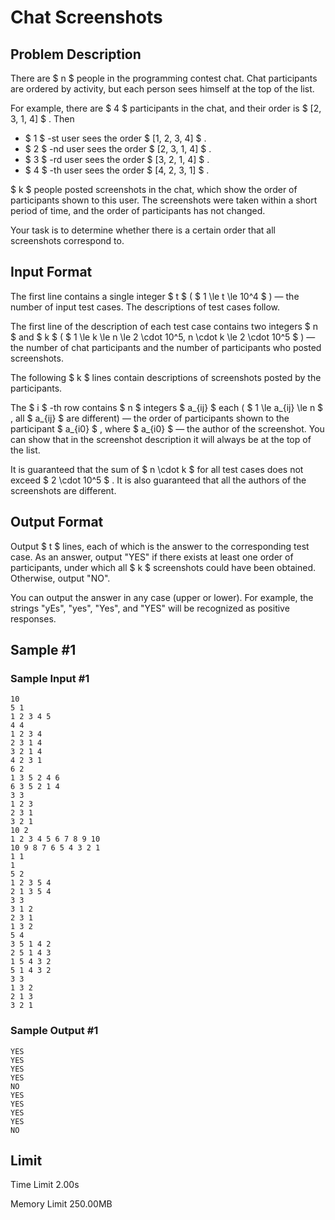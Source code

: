 # Chat Screenshots

## Problem Description

There are $ n $ people in the programming contest chat. Chat participants are ordered by activity, but each person sees himself at the top of the list.

For example, there are $ 4 $ participants in the chat, and their order is $ [2, 3, 1, 4] $ . Then

- $ 1 $ -st user sees the order $ [1, 2, 3, 4] $ .
- $ 2 $ -nd user sees the order $ [2, 3, 1, 4] $ .
- $ 3 $ -rd user sees the order $ [3, 2, 1, 4] $ .
- $ 4 $ -th user sees the order $ [4, 2, 3, 1] $ .

 $ k $ people posted screenshots in the chat, which show the order of participants shown to this user. The screenshots were taken within a short period of time, and the order of participants has not changed.

Your task is to determine whether there is a certain order that all screenshots correspond to.

## Input Format

The first line contains a single integer $ t $ ( $ 1 \le t \le 10^4 $ ) — the number of input test cases. The descriptions of test cases follow.

The first line of the description of each test case contains two integers $ n $ and $ k $ ( $ 1 \le k \le n \le 2 \cdot 10^5, n \cdot k \le 2 \cdot 10^5 $ ) — the number of chat participants and the number of participants who posted screenshots.

The following $ k $ lines contain descriptions of screenshots posted by the participants.

The $ i $ -th row contains $ n $ integers $ a_{ij} $ each ( $ 1 \le a_{ij} \le n $ , all $ a_{ij} $ are different) — the order of participants shown to the participant $ a_{i0} $ , where $ a_{i0} $ — the author of the screenshot. You can show that in the screenshot description it will always be at the top of the list.

It is guaranteed that the sum of $ n \cdot k $ for all test cases does not exceed $ 2 \cdot 10^5 $ . It is also guaranteed that all the authors of the screenshots are different.

## Output Format

Output $ t $ lines, each of which is the answer to the corresponding test case. As an answer, output "YES" if there exists at least one order of participants, under which all $ k $ screenshots could have been obtained. Otherwise, output "NO".

You can output the answer in any case (upper or lower). For example, the strings "yEs", "yes", "Yes", and "YES" will be recognized as positive responses.

## Sample #1

### Sample Input #1

```
10
5 1
1 2 3 4 5
4 4
1 2 3 4
2 3 1 4
3 2 1 4
4 2 3 1
6 2
1 3 5 2 4 6
6 3 5 2 1 4
3 3
1 2 3
2 3 1
3 2 1
10 2
1 2 3 4 5 6 7 8 9 10
10 9 8 7 6 5 4 3 2 1
1 1
1
5 2
1 2 3 5 4
2 1 3 5 4
3 3
3 1 2
2 3 1
1 3 2
5 4
3 5 1 4 2
2 5 1 4 3
1 5 4 3 2
5 1 4 3 2
3 3
1 3 2
2 1 3
3 2 1
```

### Sample Output #1

```
YES
YES
YES
YES
NO
YES
YES
YES
YES
NO
```

## Limit



Time Limit
2.00s

Memory Limit
250.00MB